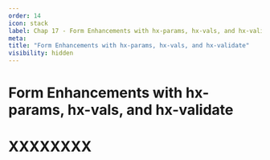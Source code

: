 ```yaml
---
order: 14
icon: stack
label: Chap 17 - Form Enhancements with hx-params, hx-vals, and hx-validate
meta:
title: "Form Enhancements with hx-params, hx-vals, and hx-validate"
visibility: hidden
---
```

# Form Enhancements with hx-params, hx-vals, and hx-validate



# XXXXXXXX

